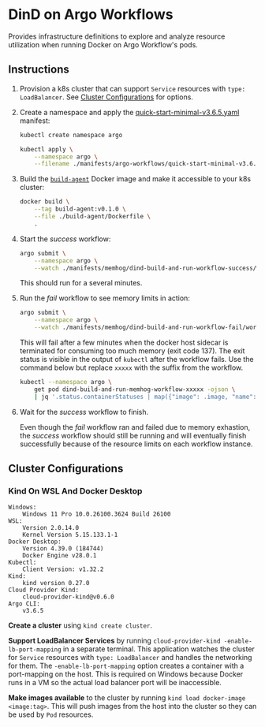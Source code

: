 # DinD on Argo Workflows

Provides infrastructure definitions to explore and analyze resource utilization when running Docker on Argo Workflow's pods.

## Instructions

1. Provision a k8s cluster that can support `Service` resources with `type: LoadBalancer`. See [Cluster Configurations](#cluster-configurations) for options.

2. Create a namespace and apply the [quick-start-minimal-v3.6.5.yaml](./manifests/argo-workflows/quick-start-minimal-v3.6.5.yaml) manifest:

    ```sh
    kubectl create namespace argo

    kubectl apply \
        --namespace argo \
        --filename ./manifests/argo-workflows/quick-start-minimal-v3.6.5.yaml
    ```

3. Build the [`build-agent`](./build-agent/README.md) Docker image and make it accessible to your k8s cluster:

    ```sh
    docker build \
        --tag build-agent:v0.1.0 \
        --file ./build-agent/Dockerfile \
        .
    ```

4. Start the _success_ workflow:

    ```sh
    argo submit \
        --namespace argo \
        --watch ./manifests/memhog/dind-build-and-run-workflow-success/workflow.yaml
    ```

    This should run for a several minutes.

5. Run the _fail_ workflow to see memory limits in action:

    ```sh
    argo submit \
        --namespace argo \
        --watch ./manifests/memhog/dind-build-and-run-workflow-fail/workflow.yaml
    ```

    This will fail after a few minutes when the docker host sidecar is terminated for consuming too much memory (exit code 137). The exit status is visible in the output of `kubectl` after the workflow fails. Use the command below but replace `xxxxx` with the suffix from the workflow.

    ```sh
    kubectl --namespace argo \
        get pod dind-build-and-run-memhog-workflow-xxxxx -ojson \
        | jq '.status.containerStatuses | map({"image": .image, "name": .name, "state": .state})'
    ```

6. Wait for the _success_ workflow to finish.

    Even though the _fail_ workflow ran and failed due to memory exhastion, the _success_ workflow should still be running and will eventually finish successfully because of the resource limits on each workflow instance.

## Cluster Configurations

### Kind On WSL And Docker Desktop

```text
Windows:
    Windows 11 Pro 10.0.26100.3624 Build 26100
WSL:
    Version 2.0.14.0
    Kernel Version 5.15.133.1-1
Docker Desktop:
    Version 4.39.0 (184744)
    Docker Engine v28.0.1
Kubectl:
    Client Version: v1.32.2
Kind:
    kind version 0.27.0
Cloud Provider Kind:
    cloud-provider-kind@v0.6.0
Argo CLI:
    v3.6.5
```

**Create a cluster** using `kind create cluster`.

**Support LoadBalancer Services** by running `cloud-provider-kind -enable-lb-port-mapping` in a separate terminal. This application watches the cluster for `Service` resources with `type: LoadBalancer` and handles the networking for them. The `-enable-lb-port-mapping` option creates a container with a port-mapping on the host. This is required on Windows because Docker runs in a VM so the actual load balancer port will be inaccessible.

**Make images available** to the cluster by running `kind load docker-image <image:tag>`. This will push images from the host into the cluster so they can be used by `Pod` resources.
